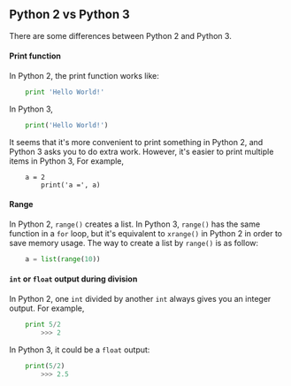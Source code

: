 ## Python 2 vs Python 3

There are some differences between Python 2 and Python 3.

#### Print function

In Python 2, the print function works like:
```python
	print 'Hello World!'
```
In Python 3,
```python
	print('Hello World!')
```
It seems that it's more convenient to print something in Python 2, and Python 3 asks you to do extra work. 
However, it's easier to print multiple items in Python 3, For example,
```pyhton
	a = 2
    	print('a =', a)
```

#### Range

In Python 2, `range()` creates a list. 
In Python 3, `range()` has the same function in a `for` loop, but it's equivalent to `xrange()` in Python 2 in order to save memory usage.
The way to create a list by `range()` is as follow:
```python
	a = list(range(10))
```

#### `int` or `float` output during division

In Python 2, one `int` divided by another `int` always gives you an integer output. For example,
```python
	print 5/2
    	>>> 2
```
In Python 3, it could be a `float` output:
```python
	print(5/2)
    	>>> 2.5
```
